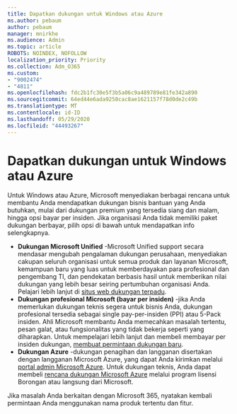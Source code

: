 ```yaml
---
title: Dapatkan dukungan untuk Windows atau Azure
ms.author: pebaum
author: pebaum
manager: mnirkhe
ms.audience: Admin
ms.topic: article
ROBOTS: NOINDEX, NOFOLLOW
localization_priority: Priority
ms.collection: Adm_O365
ms.custom:
- "9002474"
- "4811"
ms.openlocfilehash: fdc2b1fc30e5f3b5a06c9a489789e81fe342a890
ms.sourcegitcommit: 64ed44e6ada9250cac8ae1621157f78d0de2c49b
ms.translationtype: MT
ms.contentlocale: id-ID
ms.lasthandoff: 05/29/2020
ms.locfileid: "44493267"
---
```

# <a name="get-support-for-windows-or-azure"></a>Dapatkan dukungan untuk Windows atau Azure

Untuk Windows atau Azure, Microsoft menyediakan berbagai rencana untuk membantu Anda mendapatkan dukungan bisnis bantuan yang Anda butuhkan, mulai dari dukungan premium yang tersedia siang dan malam, hingga opsi bayar per insiden. Jika organisasi Anda tidak memiliki paket dukungan berbayar, pilih opsi di bawah untuk mendapatkan info selengkapnya.

- **Dukungan Microsoft Unified** -Microsoft Unified support secara mendasar mengubah pengalaman dukungan perusahaan, menyediakan cakupan seluruh organisasi untuk semua produk dan layanan Microsoft, kemampuan baru yang luas untuk memberdayakan para profesional dan pengembang TI, dan pendekatan berbasis hasil untuk memberikan nilai dukungan yang lebih besar seiring pertumbuhan organisasi Anda. Pelajari lebih lanjut di [situs web dukungan terpadu](https://aka.ms/unified-support).
- **Dukungan profesional Microsoft (bayar per insiden)** -jika Anda memerlukan dukungan teknis segera untuk bisnis Anda, dukungan profesional tersedia sebagai single pay-per-insiden (PPI) atau 5-Pack insiden. Ahli Microsoft membantu Anda memecahkan masalah tertentu, pesan galat, atau fungsionalitas yang tidak bekerja seperti yang diharapkan. Untuk mempelajari lebih lanjut dan membeli membayar per insiden dukungan, [membuat permintaan dukungan baru](https://support.microsoft.com/supportforbusiness/productselection).
- **Dukungan Azure** -dukungan penagihan dan langganan disertakan dengan langganan Microsoft Azure, yang dapat Anda kirimkan melalui [portal admin Microsoft Azure](https://portal.azure.com/). Untuk dukungan teknis, Anda dapat membeli [rencana dukungan Microsoft Azure](https://azure.microsoft.com/support/plans/) melalui program lisensi Borongan atau langsung dari Microsoft.

Jika masalah Anda berkaitan dengan Microsoft 365, nyatakan kembali permintaan Anda menggunakan nama produk tertentu dan fitur.
